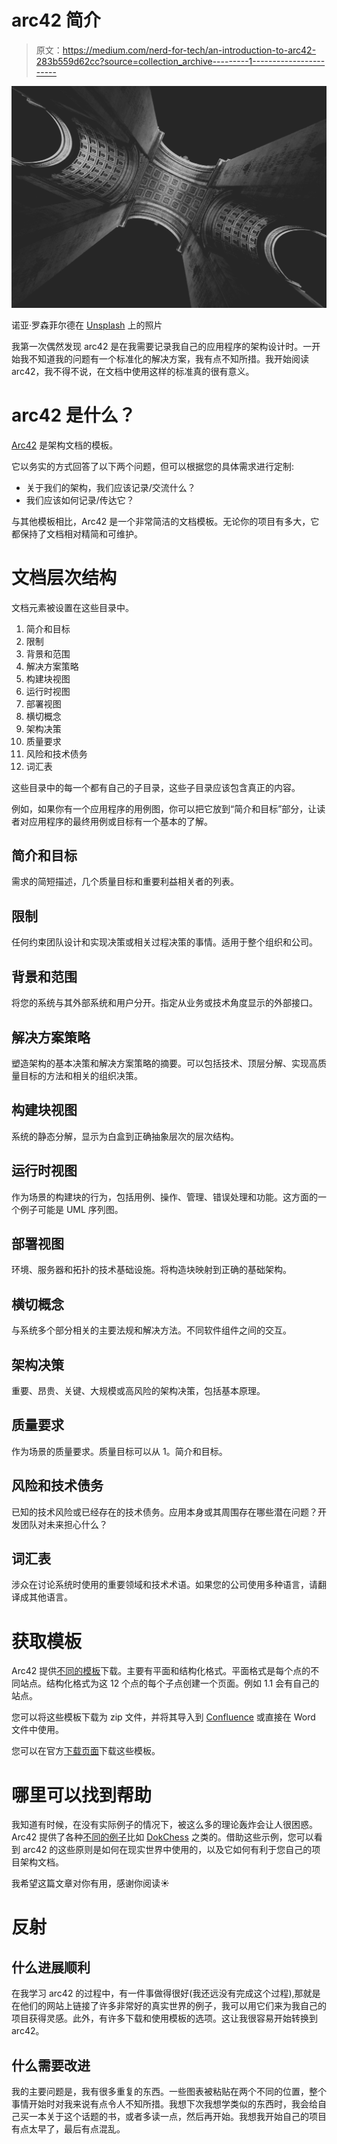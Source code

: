 # arc42 简介

> 原文：<https://medium.com/nerd-for-tech/an-introduction-to-arc42-283b559d62cc?source=collection_archive---------1----------------------->

![](img/b34da4e53a1b2c050b8b5324096519b0.png)

诺亚·罗森菲尔德在 [Unsplash](https://unsplash.com?utm_source=medium&utm_medium=referral) 上的照片

我第一次偶然发现 arc42 是在我需要记录我自己的应用程序的架构设计时。一开始我不知道我的问题有一个标准化的解决方案，我有点不知所措。我开始阅读 arc42，我不得不说，在文档中使用这样的标准真的很有意义。

# arc42 是什么？

[Arc42](https://arc42.org/overview/) 是架构文档的模板。

它以务实的方式回答了以下两个问题，但可以根据您的具体需求进行定制:

*   关于我们的架构，我们应该记录/交流什么？
*   我们应该如何记录/传达它？

与其他模板相比，Arc42 是一个非常简洁的文档模板。无论你的项目有多大，它都保持了文档相对精简和可维护。

# 文档层次结构

文档元素被设置在这些目录中。

1.  简介和目标
2.  限制
3.  背景和范围
4.  解决方案策略
5.  构建块视图
6.  运行时视图
7.  部署视图
8.  横切概念
9.  架构决策
10.  质量要求
11.  风险和技术债务
12.  词汇表

这些目录中的每一个都有自己的子目录，这些子目录应该包含真正的内容。

例如，如果你有一个应用程序的用例图，你可以把它放到“简介和目标”部分，让读者对应用程序的最终用例或目标有一个基本的了解。

## 简介和目标

需求的简短描述，几个质量目标和重要利益相关者的列表。

## 限制

任何约束团队设计和实现决策或相关过程决策的事情。适用于整个组织和公司。

## 背景和范围

将您的系统与其外部系统和用户分开。指定从业务或技术角度显示的外部接口。

## 解决方案策略

塑造架构的基本决策和解决方案策略的摘要。可以包括技术、顶层分解、实现高质量目标的方法和相关的组织决策。

## 构建块视图

系统的静态分解，显示为白盒到正确抽象层次的层次结构。

## 运行时视图

作为场景的构建块的行为，包括用例、操作、管理、错误处理和功能。这方面的一个例子可能是 UML 序列图。

## 部署视图

环境、服务器和拓扑的技术基础设施。将构造块映射到正确的基础架构。

## 横切概念

与系统多个部分相关的主要法规和解决方法。不同软件组件之间的交互。

## 架构决策

重要、昂贵、关键、大规模或高风险的架构决策，包括基本原理。

## 质量要求

作为场景的质量要求。质量目标可以从 1。简介和目标。

## 风险和技术债务

已知的技术风险或已经存在的技术债务。应用本身或其周围存在哪些潜在问题？开发团队对未来担心什么？

## 词汇表

涉众在讨论系统时使用的重要领域和技术术语。如果您的公司使用多种语言，请翻译成其他语言。

# 获取模板

Arc42 提供[不同的模板](https://arc42.org/download)下载。主要有平面和结构化格式。平面格式是每个点的不同站点。结构化格式为这 12 个点的每个子点创建一个页面。例如 1.1 会有自己的站点。

您可以将这些模板下载为 zip 文件，并将其导入到 [Confluence](https://www.atlassian.com/de/software/confluence) 或直接在 Word 文件中使用。

您可以在官方[下载页面](https://arc42.org/download)下载这些模板。

# 哪里可以找到帮助

我知道有时候，在没有实际例子的情况下，被这么多的理论轰炸会让人很困惑。Arc42 提供了各种[不同的例子](https://arc42.org/examples)比如 [DokChess](https://www.dokchess.de//) 之类的。借助这些示例，您可以看到 arc42 的这些原则是如何在现实世界中使用的，以及它如何有利于您自己的项目架构文档。

我希望这篇文章对你有用，感谢你阅读☀️

# 反射

## 什么进展顺利

在我学习 arc42 的过程中，有一件事做得很好(我还远没有完成这个过程),那就是在他们的网站上链接了许多非常好的真实世界的例子，我可以用它们来为我自己的项目获得灵感。此外，有许多下载和使用模板的选项。这让我很容易开始转换到 arc42。

## 什么需要改进

我的主要问题是，我有很多重复的东西。一些图表被粘贴在两个不同的位置，整个事情开始时对我来说有点令人不知所措。我想下次我想学类似的东西时，我会给自己买一本关于这个话题的书，或者多读一点，然后再开始。我想我开始自己的项目有点太早了，最后有点混乱。